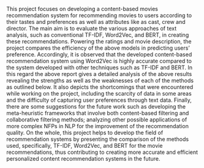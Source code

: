 This project focuses on developing a content-based movies recommendation system for recommending movies to users according to their tastes and preferences as well as attributes like as cast, crew and director. The main aim is to evaluate the various approaches of text analysis, such as conventional TF-IDF, Word2Vec, and BERT, in creating these recommendations. Powering the ratings and movie description, the project compares the efficiency of the above models in predicting users’ preference. Accordingly, it is observed that the developed content-based recommendation system using Word2Vec is highly accurate compared to the system developed with other techniques such as TF-IDF and BERT. In this regard the above report gives a detailed analysis of the above results revealing the strengths as well as the weaknesses of each of the methods as outlined below. It also depicts the shortcomings that were encountered while working on the project, including the scarcity of data in some areas and the difficulty of capturing user preferences through text data. Finally, there are some suggestions for the future work such as developing the meta-heuristic frameworks that involve both content-based filtering and collaborative filtering methods; analyzing other possible applications of more complex NFPs in NLP for the improvement of the recommendation quality. On the whole, this project helps to develop the field of recommendation systems by presenting the comparison of the methods used, specifically, TF-IDF, Word2Vec, and BERT for the movie recommendations, thus contributing to creating more accurate and efficient personalized content recommendation systems in the future.
